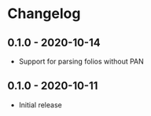 # Changelog

## 0.1.0 - 2020-10-14

- Support for parsing folios without PAN

## 0.1.0 - 2020-10-11

- Initial release